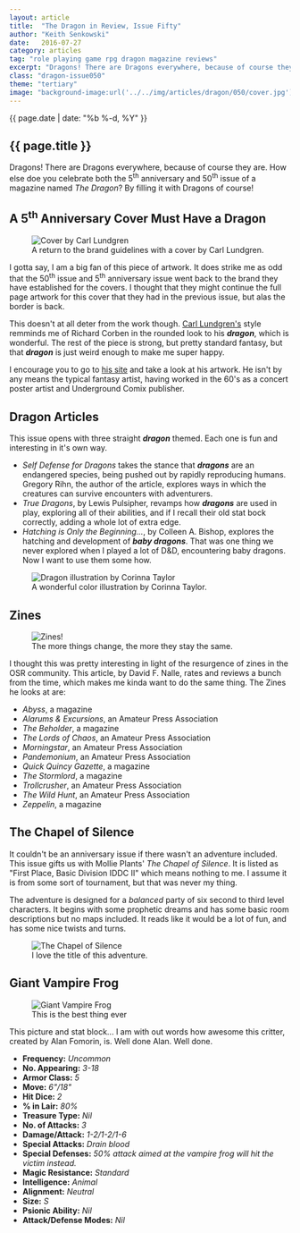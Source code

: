 ```yaml
---
layout: article
title:  "The Dragon in Review, Issue Fifty"
author: "Keith Senkowski"
date:   2016-07-27
category: articles
tag: "role playing game rpg dragon magazine reviews"
excerpt: "Dragons! There are Dragons everywhere, because of course they are. How else doe you celebrate both the 5th anniversary and 50th issue of a magazine named The Dragon?"
class: "dragon-issue050"
theme: "tertiary"
image: "background-image:url('../../img/articles/dragon/050/cover.jpg');"
---
```

<section class="header" style="{{page.image}}">
	<div class="content">
	<aside class="span-3 col empty"></aside>
	<div class="span-6 col">
		<p class="post-meta">{{ page.date | date: "%b %-d, %Y" }}</p>
		<h1>{{ page.title }}</h1>
		<p>Dragons! There are Dragons everywhere, because of course they are. How else doe you celebrate both the 5<sup>th</sup> anniversary and 50<sup>th</sup> issue of a magazine named <em>The Dragon</em>? By filling it with Dragons of course!</p>
	</div>
	<aside class="span-3 col empty"></aside>	
	</div>
</section>
<section class="review continued">
	<div class="content gutters">
		<div class="span-1 col empty"></div>
		<div class="span-10 col">
			<h2>A 5<sup>th</sup> Anniversary Cover Must Have a Dragon</h2>
		</div>
		<div class="span-1 col empty"></div>
	</div>
	<div class="content gutters">
		<div class="span-1 col empty"></div>
		<aside class="span-5 col">
			<figure>
				<img src="{{ site.baseurl }}/img/loading.gif" data-src="{{ site.baseurl }}/img/articles/dragon/050/full-cover.jpg" alt="Cover by Carl Lundgren" class="scale"/>
				<figcaption>A return to the brand guidelines with a cover by Carl Lundgren.</figcaption>
			</figure>
		</aside>	
		<div class="span-5 col">
			<p>I gotta say, I am a big fan of this piece of artwork. It does strike me as odd that the 50<sup>th</sup> issue and 5<sup>th</sup> anniversary issue went back to the brand they have established for the covers. I thought that they might continue the full page artwork for this cover that they had in the previous issue, but alas the border is back.</p>
			<p>This doesn't at all deter from the work though. <a href="http://www.carllundgren.com/" target="_blank">Carl Lundgren's</a> style remminds me of Richard Corben in the rounded look to his <em><strong>dragon</strong></em>, which is wonderful. The rest of the piece is strong, but pretty standard fantasy, but that <em><strong>dragon</strong></em> is just weird enough to make me super happy.</p>
			<p>I encourage you to go to <a href="http://www.carllundgren.com/" target="_blank">his site</a> and take a look at his artwork. He isn't by any means the typical fantasy artist, having worked in the 60's as a concert poster artist and Underground Comix publisher.</p>
		</div>
		<div class="span-1 col empty"></div>
	</div>
		
</section>
<section class="review continued">
	<div class="content gutters">
		<div class="span-1 col empty"></div>
		<div class="span-10 col">
			<h2>Dragon Articles</h2>
		</div>
		<div class="span-1 col empty"></div>
	</div>
	<div class="content gutters">
		<div class="span-1 col empty"></div>
		<div class="span-5 col">
			<p>This issue opens with three straight <em><strong>dragon</strong></em> themed. Each one is fun and interesting in it's own way.</p>
			<ul class="spaced-list">
				<li><em>Self Defense for Dragons</em> takes the stance that <em><strong>dragons</strong></em> are an endangered species, being pushed out by rapidly reproducing humans. Gregory Rihn, the author of the article, explores ways in which the creatures can survive encounters with adventurers.</li>
				<li><em>True Dragons</em>, by Lewis Pulsipher, revamps how <em><strong>dragons</strong></em> are used in play, exploring all of their abilities, and if I recall their old stat bock correctly, adding a whole lot of extra edge.</li>
				<li><em>Hatching is Only the Beginning...</em>, by Colleen A. Bishop, explores the hatching and development of <em><strong>baby dragons</strong></em>. That was one thing we never explored when I played a lot of D&amp;D, encountering baby dragons. Now I want to use them some how.</li>
			</ul>
		</div>
		<div class="span-5 col">
			<figure>
				<img src="{{ site.baseurl }}/img/loading.gif" data-src="{{ site.baseurl }}/img/articles/dragon/050/dragons.jpg" alt="Dragon illustration by Corinna Taylor"/>
				<figcaption>A wonderful color illustration by Corinna Taylor.</figcaption>
			</figure>
		</div>	
		<div class="span-1 col empty"></div>
	</div>
</section>
<section class="review continued">
	<div class="content gutters">
		<div class="span-1 col empty"></div>
		<div class="span-10 col">
			<h2>Zines</h2>
		</div>
		<div class="span-1 col empty"></div>
	</div>
	<div class="content gutters">
		<div class="span-1 col empty"></div>
		<aside class="span-5 col">
			<figure>
				<img src="{{ site.baseurl }}/img/loading.gif" data-src="{{ site.baseurl }}/img/articles/dragon/050/zines.png" alt="Zines!"/>
				<figcaption>The more things change, the more they stay the same.</figcaption>
			</figure>
		</aside>	
		<div class="span-5 col">
			<p>I thought this was pretty interesting in light of the resurgence of zines in the OSR community. This article, by David F. Nalle, rates and reviews a bunch from the time, which makes me kinda want to do the same thing. The Zines he looks at are:</p>
			<ul class="spaced-list">
				<li><em>Abyss</em>, a magazine</li>
				<li><em>Alarums &amp; Excursions</em>, an Amateur Press Association</li>
				<li><em>The Beholder</em>, a magazine</li>
				<li><em>The Lords of Chaos</em>, an Amateur Press Association</li>
				<li><em>Morningstar</em>, an Amateur Press Association</li>
				<li><em>Pandemonium</em>, an Amateur Press Association</li>
				<li><em>Quick Quincy Gazette</em>, a magazine</li>
				<li><em>The Stormlord</em>, a magazine</li>
				<li><em>Trollcrusher</em>, an Amateur Press Association</li>
				<li><em>The Wild Hunt</em>, an Amateur Press Association</li>
				<li><em>Zeppelin</em>, a magazine</li>
			</ul>
		</div>
		<div class="span-1 col empty"></div>
	</div>
</section>
<section class="review continued">
	<div class="content gutters">
		<div class="span-1 col empty"></div>
		<div class="span-10 col">
			<h2>The Chapel of Silence</h2>
		</div>
		<div class="span-1 col empty"></div>
	</div>
	<div class="content gutters">
		<div class="span-1 col empty"></div>
		<div class="span-5 col">
			<p>It couldn't be an anniversary issue if there wasn't an adventure included. This issue gifts us with Mollie Plants' <em>The Chapel of Silence</em>. It is listed as "First Place, Basic Division IDDC II" which means nothing to me. I assume it is from some sort of tournament, but that was never my thing.</p>
			<p>The adventure is designed for a <em>balanced</em> party of six second to third level characters. It begins with some prophetic dreams and has some basic room descriptions but no maps included. It reads like it would be a lot of fun, and has some nice twists and turns.</p>
		</div>
		<aside class="span-5 col">
			<figure>
				<img src="{{ site.baseurl }}/img/loading.gif" data-src="{{ site.baseurl }}/img/articles/dragon/050/chapel.png" alt="The Chapel of Silence"/>
				<figcaption>I love the title of this adventure.</figcaption>
			</figure>
		</aside>	
		<div class="span-1 col empty"></div>
	</div>
</section>
<section class="review continued">
	<div class="content gutters">
		<div class="span-1 col empty"></div>
		<div class="span-10 col">
			<h2>Giant Vampire Frog</h2>
		</div>
		<div class="span-1 col empty"></div>
	</div>
	<div class="content gutters">
		<div class="span-1 col empty"></div>
		<aside class="span-5 col">
			<figure>
				<img src="{{ site.baseurl }}/img/loading.gif" data-src="{{ site.baseurl }}/img/articles/dragon/050/frog.png" alt="Giant Vampire Frog"/>
				<figcaption>This is the best thing ever</figcaption>
			</figure>
		</aside>	
		<div class="span-5 col">
			<p>This picture and stat block... I am with out words how awesome this critter, created by Alan Fomorin, is. Well done Alan. Well done.</p>
			<ul class="spaced-list unstyled">
				<li><strong class="text-uppercase">Frequency:</strong> <em>Uncommon</em></li>
				<li><strong class="text-uppercase">No. Appearing:</strong> <em>3-18</em></li>
				<li><strong class="text-uppercase">Armor Class:</strong> <em>5</em></li>
				<li><strong class="text-uppercase">Move:</strong> <em>6"/18"</em></li>
				<li><strong class="text-uppercase">Hit Dice:</strong> <em>2</em></li>
				<li><strong class="text-uppercase">% in Lair:</strong> <em>80%</em></li>
				<li><strong class="text-uppercase">Treasure Type:</strong> <em>Nil</em></li>
				<li><strong class="text-uppercase">No. of Attacks:</strong> <em>3</em></li>
				<li><strong class="text-uppercase">Damage/Attack:</strong> <em>1-2/1-2/1-6</em></li>
				<li><strong class="text-uppercase">Special Attacks:</strong> <em>Drain blood</em></li>
				<li><strong class="text-uppercase">Special Defenses:</strong> <em>50% attack aimed at the vampire frog will hit the victim instead.</em></li>
				<li><strong class="text-uppercase">Magic Resistance:</strong> <em>Standard</em></li>
				<li><strong class="text-uppercase">Intelligence:</strong> <em>Animal</em></li>
				<li><strong class="text-uppercase">Alignment:</strong> <em>Neutral</em></li>
				<li><strong class="text-uppercase">Size:</strong> <em>S</em></li>
				<li><strong class="text-uppercase">Psionic Ability:</strong> <em>Nil</em></li>
				<li><strong class="text-uppercase">Attack/Defense Modes:</strong> <em>Nil</em></li>
			</ul>
		</div>
		<div class="span-1 col empty"></div>
	</div>
	<div class="divider"></div>	
</section>

